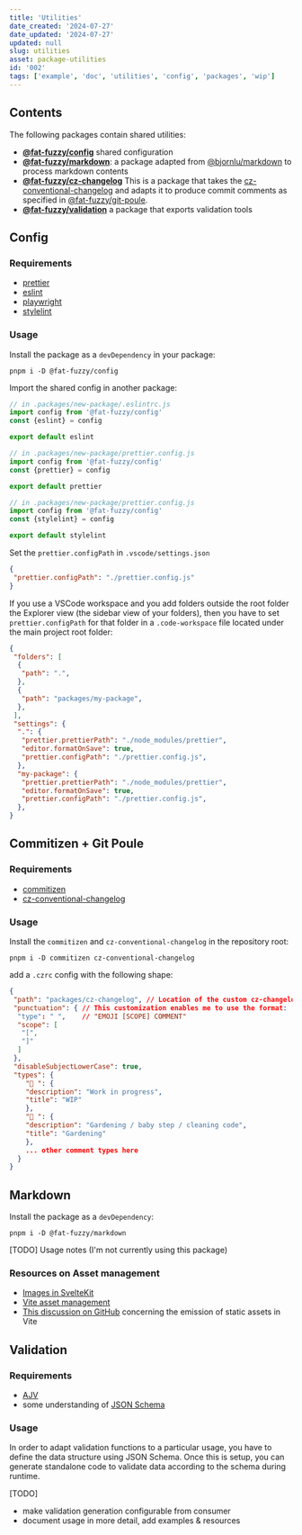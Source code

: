 ```yaml
---
title: 'Utilities'
date_created: '2024-07-27'
date_updated: '2024-07-27'
updated: null
slug: utilities
asset: package-utilities
id: '002'
tags: ['example', 'doc', 'utilities', 'config', 'packages', 'wip']
---
```


## Contents

The following packages contain shared utilities:

- **[@fat-fuzzy/config](https://github.com/fat-fuzzy/rocks/tree/main/packages/config)** shared configuration
- **[@fat-fuzzy/markdown](https://github.com/fat-fuzzy/rocks/tree/main/packages/markdown)**: a package adapted from [@bjornlu/markdown](https://github.com/bluwy/website/tree/master/packages/markdown) to process markdown contents
- **[@fat-fuzzy/cz-changelog](https://github.com/fat-fuzzy/rocks/tree/main/packages/cz-changelog)** This is a package that takes the [cz-conventional-changelog](https://github.com/commitizen/cz-conventional-changelog) and adapts it to produce commit comments as specified in [@fat-fuzzy/git-poule](https://github.com/fat-fuzzy/rocks/tree/main/packages/git-poule).
- **[@fat-fuzzy/validation](https://github.com/fat-fuzzy/rocks/tree/main/packages/validation)** a package that exports validation tools

## Config

### Requirements

- [prettier](https://prettier.io/docs/en/install)
- [eslint](https://eslint.org/docs/latest/extend/shareable-configs)
- [playwright](https://playwright.dev/docs/intro)
- [stylelint](https://stylelint.io/user-guide/configure/)

### Usage

Install the package as a `devDependency` in your package:

```shell
pnpm i -D @fat-fuzzy/config
```

Import the shared config in another package:

```js
// in .packages/new-package/.eslintrc.js
import config from '@fat-fuzzy/config'
const {eslint} = config

export default eslint
```

```js
// in .packages/new-package/prettier.config.js
import config from '@fat-fuzzy/config'
const {prettier} = config

export default prettier
```

```js
// in .packages/new-package/prettier.config.js
import config from '@fat-fuzzy/config'
const {stylelint} = config

export default stylelint
```

Set the `prettier.configPath` in `.vscode/settings.json`

```json
{
 "prettier.configPath": "./prettier.config.js"
}
```

If you use a VSCode workspace and you add folders outside the root folder the Explorer view (the sidebar view of your folders), then you have to set `prettier.configPath` for that folder in a `.code-workspace` file located under the main project root folder:

```json
{
 "folders": [
  {
   "path": ".",
  },
  {
   "path": "packages/my-package",
  },
 ],
 "settings": {
  ".": {
   "prettier.prettierPath": "./node_modules/prettier",
   "editor.formatOnSave": true,
   "prettier.configPath": "./prettier.config.js",
  },
  "my-package": {
   "prettier.prettierPath": "./node_modules/prettier",
   "editor.formatOnSave": true,
   "prettier.configPath": "./prettier.config.js",
  },
}
```

## Commitizen + Git Poule

### Requirements

- [commitizen](https://github.com/commitizen/cz-cli)
- [cz-conventional-changelog](https://eslint.org/docs/latest/extend/shareable-configs)

### Usage

Install the `commitizen` and `cz-conventional-changelog` in the repository root:

```shell
pnpm i -D commitizen cz-conventional-changelog
```

add a `.czrc` config with the following shape:

```json
{
 "path": "packages/cz-changelog", // Location of the custom cz-changelog package
 "punctuation": { // This customization enables me to use the format:
  "type": " ",    // "EMOJI [SCOPE] COMMENT"
  "scope": [
   "[",
   "]"
  ]
 },
 "disableSubjectLowerCase": true,
 "types": {
    "🚧 ": {
    "description": "Work in progress",
    "title": "WIP"
    },
    "🌱 ": {
    "description": "Gardening / baby step / cleaning code",
    "title": "Gardening"
    },
    ... other comment types here
  }
}
```

## Markdown

Install the package as a `devDependency`:

```shell
pnpm i -D @fat-fuzzy/markdown
```

[TODO] Usage notes (I'm not currently using this package)

### Resources on Asset management

- [Images in SvelteKit](https://kit.svelte.dev/docs/images)
- [Vite asset management](https://vitejs.dev/guide/assets.html)
- [This discussion on GitHub](https://github.com/vitejs/vite/discussions/13808) concerning the emission of static assets in Vite

## Validation

### Requirements

- [AJV](https://ajv.js.org/)
- some understanding of [JSON Schema](https://json-schema.org/)

### Usage

In order to adapt validation functions to a particular usage, you have to define the data structure using JSON Schema.
Once this is setup, you can generate standalone code to validate data according to the schema during runtime.

[TODO]

- make validation generation configurable from consumer
- document usage in more detail, add examples & resources
